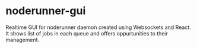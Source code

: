 # noderunner-gui
Realtime GUI for noderunner daemon created using Websockets and React. It shows list of jobs in each queue and offers oppurtunities to their management.
